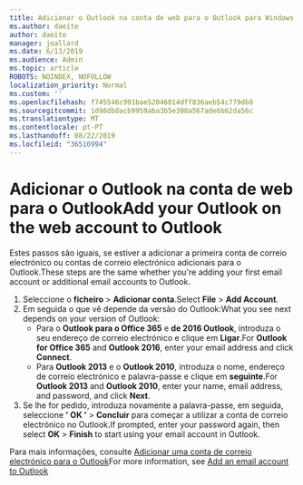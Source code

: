 ```yaml
---
title: Adicionar o Outlook na conta de web para o Outlook para Windows
ms.author: daeite
author: daeite
manager: joallard
ms.date: 6/13/2019
ms.audience: Admin
ms.topic: article
ROBOTS: NOINDEX, NOFOLLOW
localization_priority: Normal
ms.custom: ''
ms.openlocfilehash: f745546c991bae52046014dff836aeb54c779db8
ms.sourcegitcommit: 1d98db8acb9959aba3b5e308a567ade6b62da56c
ms.translationtype: MT
ms.contentlocale: pt-PT
ms.lasthandoff: 08/22/2019
ms.locfileid: "36510994"
---
```

# <a name="add-your-outlook-on-the-web-account-to-outlook"></a><span data-ttu-id="709af-102">Adicionar o Outlook na conta de web para o Outlook</span><span class="sxs-lookup"><span data-stu-id="709af-102">Add your Outlook on the web account to Outlook</span></span>

<span data-ttu-id="709af-103">Estes passos são iguais, se estiver a adicionar a primeira conta de correio electrónico ou contas de correio electrónico adicionais para o Outlook.</span><span class="sxs-lookup"><span data-stu-id="709af-103">These steps are the same whether you're adding your first email account or additional email accounts to Outlook.</span></span>

1. <span data-ttu-id="709af-104">Seleccione o **ficheiro** > **Adicionar conta**.</span><span class="sxs-lookup"><span data-stu-id="709af-104">Select **File** > **Add Account**.</span></span>
1. <span data-ttu-id="709af-105">Em seguida o que vê depende da versão do Outlook:</span><span class="sxs-lookup"><span data-stu-id="709af-105">What you see next depends on your version of Outlook:</span></span>
    - <span data-ttu-id="709af-106">Para o **Outlook para o Office 365** e **de 2016 Outlook**, introduza o seu endereço de correio electrónico e clique em **Ligar**.</span><span class="sxs-lookup"><span data-stu-id="709af-106">For **Outlook for Office 365** and **Outlook 2016**, enter your email address and click **Connect**.</span></span>
    - <span data-ttu-id="709af-107">Para **Outlook 2013** e o **Outlook 2010**, introduza o nome, endereço de correio electrónico e palavra-passe e clique em **seguinte**.</span><span class="sxs-lookup"><span data-stu-id="709af-107">For **Outlook 2013** and **Outlook 2010**, enter your name, email address, and password, and click **Next**.</span></span>
1. <span data-ttu-id="709af-108">Se lhe for pedido, introduza novamente a palavra-passe, em seguida, seleccione **' OK '** > **Concluir** para começar a utilizar a conta de correio electrónico no Outlook.</span><span class="sxs-lookup"><span data-stu-id="709af-108">If prompted, enter your password again, then select **OK** > **Finish** to start using your email account in Outlook.</span></span>

<span data-ttu-id="709af-109">Para mais informações, consulte [Adicionar uma conta de correio electrónico para o Outlook](https://support.office.com/article/6e27792a-9267-4aa4-8bb6-c84ef146101b)</span><span class="sxs-lookup"><span data-stu-id="709af-109">For more information, see [Add an email account to Outlook](https://support.office.com/article/6e27792a-9267-4aa4-8bb6-c84ef146101b)</span></span>